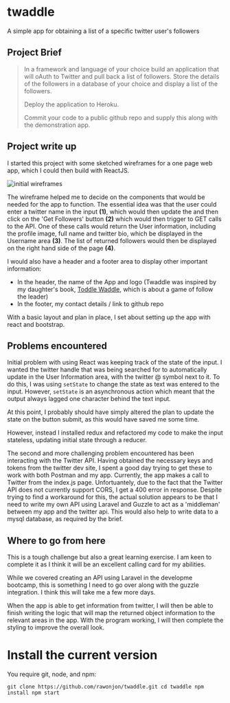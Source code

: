 # twaddle
A simple app for obtaining a list of a specific twitter user's followers

## Project Brief

>In a framework and language of your choice build an application that will oAuth to Twitter and pull back a list of followers. Store the details of the followers in a database of your choice and display a list of the followers.
>
>Deploy the application to Heroku.
>
>Commit your code to a public github repo and supply this along with the demonstration app.

## Project write up

I started this project with some sketched wireframes for a one page web app, which I could then build with ReactJS.

![initial wireframes](https://raw.githubusercontent.com/rawonjon/twaddle/master/twaddle-wireframes.jpg "initial wireframes")

The wireframe helped me to decide on the components that would be needed for the app to function.  The essential idea was that the user could enter a twitter name in the input **(1)**, which would then update the and then click on the 'Get Followers' button **(2)** which would then trigger to GET calls to the API.  One of these calls would return the User information, including the profile image, full name and twitter bio, which be displayed in the Username area **(3)**.  The list of returned followers would then be displayed on the right hand side of the page **(4)**.

I would also have a header and a footer area to display other important information:

 * In the header, the name of the App and logo (Twaddle was inspired by my daughter's book, [Toddle Waddle](https://www.google.co.uk/search?q=toddle+waddle&oq=toddle+waddle&aqs=chrome..69i57.1893j0j7&sourceid=chrome&ie=UTF-8), which is about a game of follow the leader)
 * In the footer, my contact details / link to github repo

With a basic layout and plan in place, I set about setting up the app with react and bootstrap.

## Problems encountered

Initial problem with using React was keeping track of the state of the input. I wanted the twitter handle that was being searched for to automatically update in the User Information area, with the twitter @ symbol next to it. To do this, I was using `setState` to change the state as text was entered to the input.  However, `setState` is an asynchronous action which meant that the output always lagged one character behind the text input.  

At this point, I probably should have simply altered the plan to update the state on the button submit, as this would have saved me some time.

However, instead I installed redux and refactored my code to make the input stateless, updating initial state through a reducer.

The second and more challenging problem encountered has been interacting with the Twitter API. Having obtained the necessary keys and tokens from the twitter dev site, I spent a good day trying to get these to work with both Postman and my app. Currently, the app makes a call to Twitter from the index.js page. Unfortuantely, due to the fact that the Twitter API does not currently support CORS, I get a 400 error in response.  Despite trying to find a workaround for this, the actual solution appears to be that I need to write my own API using Laravel and Guzzle to act as a 'middleman' between my app and the twitter api.  This would also help to write data to a mysql database, as required by the brief.

## Where to go from here

This is a tough challenge but also a great learning exercise.  I am keen to complete it as I think it will be an excellent calling card for my abilities. 

While we covered creating an API using Laravel in the developme bootcamp, this is something I need to go over along with the guzzle integration.  I think this will take me a few more days. 

When the app is able to get information from twitter, I will then be able to finish writing the logic that will map the returned object information to the relevant areas in the app.  With the program working, I will then complete the styling to improve the overall look.

 
# Install the current version

You require git, node, and npm:

`git clone https://github.com/rawonjon/twaddle.git
cd twaddle
npm install
npm start`
	

